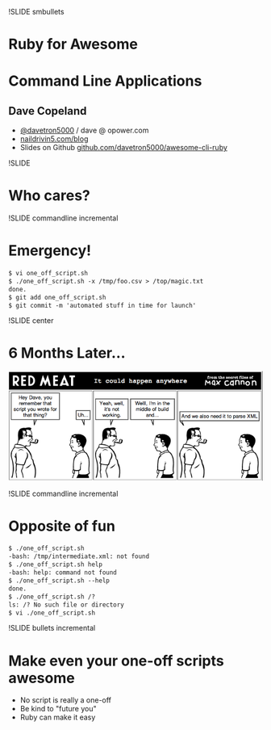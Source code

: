 !SLIDE smbullets
# Ruby for Awesome #
# Command Line Applications #
## Dave Copeland
* [@davetron5000](http://www.twitter.com/davetron5000) / dave @ opower.com
* [naildrivin5.com/blog](http://www.naildrivin5.com/blog)
* Slides on Github [github.com/davetron5000/awesome-cli-ruby](http://www.github.com/davetron5000/awesome-cli-ruby)

!SLIDE 
# Who cares? #


!SLIDE commandline incremental
# Emergency! #

    $ vi one_off_script.sh
    $ ./one_off_script.sh -x /tmp/foo.csv > /top/magic.txt
    done.
    $ git add one_off_script.sh
    $ git commit -m 'automated stuff in time for launch'

!SLIDE center
# 6 Months Later&hellip; #
<a href="http://www.monkeydyne.com/rmcs/yourcomic.phtml?tagline=It+could+happen+anywhere&char1=ted1.gif&char2=kid2.gif&d1a=Hey+Dave,+you+remember+that+script+you+wrote+for+that+thing%3F&d1b=Uh...&d2a=Yeah,+well,+it's+not+working.&d2b=Welll,+I'm+in+the+middle+of+build+and...&d3a=And+we+also+need+it+to+parse+XML&d3b="><img src="comic.png" /></a>

!SLIDE commandline incremental
# Opposite of fun
    $ ./one_off_script.sh 
    -bash: /tmp/intermediate.xml: not found 
    $ ./one_off_script.sh help
    -bash: help: command not found
    $ ./one_off_script.sh --help
    done.
    $ ./one_off_script.sh /?
    ls: /? No such file or directory
    $ vi ./one_off_script.sh

!SLIDE bullets incremental
# Make even your one-off scripts awesome #

* No script is really a one-off
* Be kind to "future you"
* Ruby can make it easy
